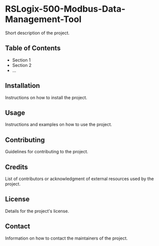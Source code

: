 # RSLogix-500-Modbus-Data-Management-Tool

Short description of the project.

## Table of Contents

- Section 1
- Section 2
- ...

## Installation

Instructions on how to install the project.

## Usage 

Instructions and examples on how to use the project.

## Contributing

Guidelines for contributing to the project.

## Credits

List of contributors or acknowledgment of external resources used by the project.

## License

Details for the project's license.

## Contact

Information on how to contact the maintainers of the project.
